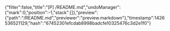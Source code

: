 {"filter":false,"title":"[P] /README.md","undoManager":{"mark":0,"position":-1,"stack":[]},"preview":{"path":"/README.md","previewer":"preview.markdown"},"timestamp":1426536521129,"hash":"67452301efcdab8998badcfe10325476c3d2e1f0"}